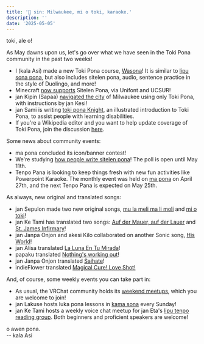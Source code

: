 ```yaml
---
title: '📰 sin: Milwaukee, mi o toki, karaoke.'
description: ''
date: '2025-05-05'
---
```


toki, ale o!

As May dawns upon us, let's go over what we have seen in the Toki Pona community in the past two weeks!

* I (kala Asi) made a new Toki Pona course, [Wasona](https://wasona.com)! It is similar to [lipu sona pona](https://lipu-sona.pona.la/), but also includes sitelen pona, audio, sentence practice in the style of Duolingo, and more!
* Minecraft [now supports](https://www.minecraft.net/en-us/article/minecraft-snapshot-25w18a) Sitelen Pona, via Unifont and UCSUR!
* jan Kipin (Sapaa) [navigated the city](https://www.youtube.com/watch?v=E9TXBIxxKVw) of Milwaukee using only Toki Pona, with instructions by jan Kesi!
* jan Sami is writing [toki pona Knight](https://www.reddit.com/r/tokipona/comments/1k5y2xu/toki_pona_knight_chapter_1_the_basics/), an illustrated introduction to Toki Pona, to assist people with learning disabilities.
* If you're a Wikipedia editor and you want to help update coverage of Toki Pona, join the discussion [here](https://discord.com/channels/301377942062366741/1365335584020762794).

Some news about community events:

* ma pona concluded its icon/banner contest!
* We're studying [how people write sitelen pona](https://forms.gle/2nj1KVmUEPFPL9Lo6)! The poll is open until May 11th.
* Tenpo Pana is looking to keep things fresh with new fun activities like Powerpoint Karaoke. The monthly event was held on [ma pona](https://discord.gg/6zkugJFU4x) on April 27th, and the next Tenpo Pana is expected on May 25th.

As always, new original and translated songs:

* jan Sepulon made two new original songs, [mu la meli ma li moli](https://youtu.be/qEo-FPHTpTI) and [mi o toki](https://www.youtube.com/watch?v=Gv96ad_YGRA)!
* jan Ke Tami has translated two songs: [Auf der Mauer, auf der Lauer](https://www.youtube.com/watch?v=9hGBzwIQUTo) and [St. James Infirmary](https://www.youtube.com/watch?v=77a8BiFyK9M)!
* jan Janpa Onjon and akesi Kilo collaborated on another Sonic song, [His World](https://youtu.be/T0ztJZwPTZw)!
* jan Alisa translated [La Luna En Tu Mirada](https://www.youtube.com/watch?v=FHdePWV3D1M)!
* papaku translated [Nothing's working out](https://www.youtube.com/watch?v=syfCHBPr36k)!
* jan Janpa Onjon translated [Saihate](https://youtu.be/NHzs6vo2G-w)!
* indieFlower translated [Magical Cure! Love Shot!](https://www.youtube.com/watch?v=idAjMg43pP0)

And, of course, some weekly events you can take part in:

* As usual, the VRChat community holds its [weekend meetups](https://bsky.app/profile/tokiponavr.bsky.social/post/3lobxi65r322v), which you are welcome to join!
* jan Lakuse hosts luka pona lessons in [kama sona](https://discord.gg/ChC6qtVsSE) every Sunday!
* jan Ke Tami hosts a weekly voice chat meetup for jan Eta's [lipu tenpo reading group](https://discord.com/channels/969386329513295872/1356386599268520006). Both beginners and proficient speakers are welcome!

o awen pona.  
-- kala Asi
